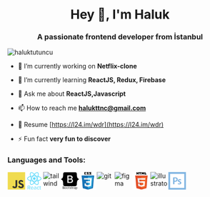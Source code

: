 <h1 align="center">Hey 👋, I'm Haluk</h1>
<h3 align="center">A passionate frontend developer from İstanbul</h3>

<p align="left"> <img src="https://komarev.com/ghpvc/?username=haluktutuncu&label=Profile%20views&color=0e75b6&style=flat" alt="haluktutuncu" /> </p>

- 🔭 I’m currently working on **Netflix-clone**

- 🌱 I’m currently learning **ReactJS, Redux, Firebase**

- 💬 Ask me about **ReactJS,Javascript**

- 📫 How to reach me **halukttnc@gmail.com**

- 📄 Resume [https://l24.im/wdr](https://l24.im/wdr)

- ⚡ Fun fact **very fun to discover**


### Languages and Tools:

<img align="left" alt="javascript" width="40" height="40" src="https://raw.githubusercontent.com/devicons/devicon/master/icons/javascript/javascript-original.svg" />
<img align="left" alt="react" width="40" height="40" src="https://raw.githubusercontent.com/devicons/devicon/master/icons/react/react-original-wordmark.svg" />
<img align="left" alt="tailwind" width="40" height="40" src="https://www.vectorlogo.zone/logos/tailwindcss/tailwindcss-icon.svg" />
<img align="left" alt="bootstrap" width="40" height="40" src="https://raw.githubusercontent.com/devicons/devicon/master/icons/bootstrap/bootstrap-plain-wordmark.svg" />
<img align="left" alt="css3" width="40" height="40" src="https://raw.githubusercontent.com/devicons/devicon/master/icons/css3/css3-original-wordmark.svg" />
<img align="left" alt="git" width="40" height="40" src="https://www.vectorlogo.zone/logos/git-scm/git-scm-icon.svg" />
<img align="left" alt="figma" width="40" height="40" src="https://www.vectorlogo.zone/logos/figma/figma-icon.svg" />
<img align="left" alt="html5" width="40" height="40" src="https://raw.githubusercontent.com/devicons/devicon/master/icons/html5/html5-original-wordmark.svg" />
<img align="left" alt="illustrator" width="40" height="40" src="https://www.vectorlogo.zone/logos/adobe_illustrator/adobe_illustrator-icon.svg" />
<img align="left" alt="photoshop" width="40" height="40" src="https://raw.githubusercontent.com/devicons/devicon/master/icons/photoshop/photoshop-line.svg" />


